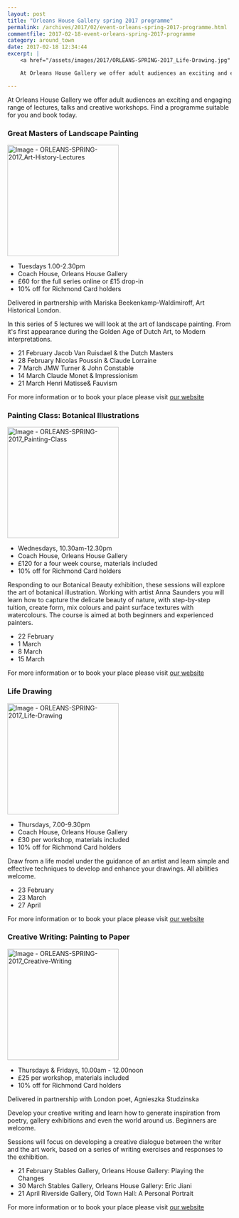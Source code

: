 ```yaml
---
layout: post
title: "Orleans House Gallery spring 2017 programme"
permalink: /archives/2017/02/event-orleans-spring-2017-programme.html
commentfile: 2017-02-18-event-orleans-spring-2017-programme
category: around_town
date: 2017-02-18 12:34:44
excerpt: |
    <a href="/assets/images/2017/ORLEANS-SPRING-2017_Life-Drawing.jpg" title="Click for a larger image"><img src="/assets/images/2017/ORLEANS-SPRING-2017_Life-Drawing-thumb.jpg" width="150" alt="Image - ORLEANS-SPRING-2017_Life-Drawing"  class="photo right"/></a>

    At Orleans House Gallery we offer adult audiences an exciting and engaging range of lectures, talks and creative workshops. Find a programme suitable for you and book today.

---
```


At Orleans House Gallery we offer adult audiences an exciting and engaging range of lectures, talks and creative workshops. Find a programme suitable for you and book today.

### Great Masters of Landscape Painting

<a href="/assets/images/2017/ORLEANS-SPRING-2017_Art-History-Lectures.jpg" title="Click for a larger image"><img src="/assets/images/2017/ORLEANS-SPRING-2017_Art-History-Lectures-thumb.jpg" width="250" alt="Image - ORLEANS-SPRING-2017_Art-History-Lectures"  class="photo right"/></a>

-   Tuesdays 1.00-2.30pm
-   Coach House, Orleans House Gallery
-   £60 for the full series online or £15 drop-in
-   10% off for Richmond Card holders

Delivered in partnership with Mariska Beekenkamp-Waldimiroff, Art Historical London.

In this series of 5 lectures we will look at the art of landscape painting. From it's first appearance during the Golden Age of Dutch Art, to Modern interpretations.

-   21 February Jacob Van Ruisdael & the Dutch Masters
-   28 February Nicolas Poussin & Claude Lorraine
-   7 March JMW Turner & John Constable
-   14 March Claude Monet & Impressionism
-   21 March Henri Matisse& Fauvism

For more information or to book your place please visit [our website](http://www.richmond.gov.uk/home/services/arts/orleans_house_gallery/education_at_orleans_house_gallery/art_classes_for_adults/art_lectures_and_talks.htm)

### Painting Class: Botanical Illustrations

<a href="/assets/images/2017/ORLEANS-SPRING-2017_Painting-Class.jpg" title="Click for a larger image"><img src="/assets/images/2017/ORLEANS-SPRING-2017_Painting-Class-thumb.jpg" width="250" alt="Image - ORLEANS-SPRING-2017_Painting-Class"  class="photo right"/></a>

-   Wednesdays, 10.30am-12.30pm
-   Coach House, Orleans House Gallery
-   £120 for a four week course, materials included
-   10% off for Richmond Card holders

Responding to our Botanical Beauty exhibition, these sessions will explore the art of botanical illustration. Working with artist Anna Saunders you will learn how to capture the delicate beauty of nature, with step-by-step tuition, create form, mix colours and paint surface textures with watercolours. The course is aimed at both beginners and experienced painters.

-   22 February
-   1 March
-   8 March
-   15 March

For more information or to book your place please visit [our website](http://www.richmond.gov.uk/home/services/arts/orleans_house_gallery/education_at_orleans_house_gallery/art_classes_for_adults/painting_classes_for_adults.htm)

### Life Drawing

<a href="/assets/images/2017/ORLEANS-SPRING-2017_Life-Drawing.jpg" title="Click for a larger image"><img src="/assets/images/2017/ORLEANS-SPRING-2017_Life-Drawing-thumb.jpg" width="250" alt="Image - ORLEANS-SPRING-2017_Life-Drawing"  class="photo right"/></a>

-   Thursdays, 7.00-9.30pm
-   Coach House, Orleans House Gallery
-   £30 per workshop, materials included
-   10% off for Richmond Card holders

Draw from a life model under the guidance of an artist and learn simple and effective techniques to develop and enhance your drawings. All abilities welcome.

-   23 February
-   23 March
-   27 April

For more information or to book your place please visit [our website](http://www.richmond.gov.uk/home/services/arts/orleans_house_gallery/education_at_orleans_house_gallery/art_classes_for_adults/drawing_classes_for_adults.htm)

### Creative Writing: Painting to Paper

<a href="/assets/images/2017/ORLEANS-SPRING-2017_Creative-Writing.jpg" title="Click for a larger image"><img src="/assets/images/2017/ORLEANS-SPRING-2017_Creative-Writing-thumb.jpg" width="250" alt="Image - ORLEANS-SPRING-2017_Creative-Writing"  class="photo right"/></a>

-   Thursdays & Fridays, 10.00am - 12.00noon
-   £25 per workshop, materials included
-   10% off for Richmond Card holders

Delivered in partnership with London poet, Agnieszka Studzinska

Develop your creative writing and learn how to generate inspiration from poetry, gallery exhibitions and even the world around us. Beginners are welcome.

Sessions will focus on developing a creative dialogue between the writer and the art work, based on a series of writing exercises and responses to the exhibition.

-   21 February Stables Gallery, Orleans House Gallery: Playing the Changes
-   30 March Stables Gallery, Orleans House Gallery: Eric Jiani
-   21 April Riverside Gallery, Old Town Hall: A Personal Portrait

For more information or to book your place please visit [our website](http://www.richmond.gov.uk/home/services/arts/orleans_house_gallery/education_at_orleans_house_gallery/art_classes_for_adults/exhibitions_and_special_workshops.htm)
